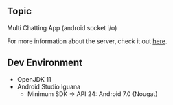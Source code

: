 ## Topic

Multi Chatting App (android socket i/o)

For more information about the server, check it out [here](https://github.com/Team-undefined-Yeonsung-Univ-CS4/socket-chat-server).

## Dev Environment

- OpenJDK 11
- Android Studio Iguana
  - Minimum SDK ⇒ API 24: Android 7.0 (Nougat)
